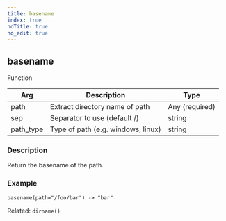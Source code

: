 ```yaml
---
title: basename
index: true
noTitle: true
no_edit: true
---
```




<div class="vql_item"></div>


## basename
<span class='vql_type label label-warning pull-right page-header'>Function</span>



<div class="vqlargs"></div>

Arg | Description | Type
----|-------------|-----
path|Extract directory name of path|Any (required)
sep|Separator to use (default /)|string
path_type|Type of path (e.g. windows, linux)|string

### Description

Return the basename of the path.

### Example

```vql
basename(path="/foo/bar") -> "bar"
```

Related: `dirname()`


